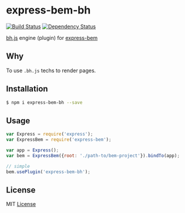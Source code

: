 # express-bem-bh

[![Build Status](https://travis-ci.org/zxqfox/express-bem-bh.svg)](https://travis-ci.org/zxqfox/express-bem-bh) [![Dependency Status](https://david-dm.org/zxqfox/express-bem-bh.png)](https://david-dm.org/zxqfox/express-bem-bh)

[bh.js][] engine (plugin) for [express-bem][]

[bh.js]: https://github.com/bem/bh
[express-bem]: https://github.com/zxqfox/express-bem

## Why

To use `.bh.js` techs to render pages.

## Installation

```sh
$ npm i express-bem-bh --save
```

## Usage

```js
var Express = require('express');
var ExpressBem = require('express-bem');

var app = Express();
var bem = ExpressBem({root: './path-to/bem-project'}).bindTo(app);

// simple
bem.usePlugin('express-bem-bh');
```

## License

MIT [License][]

[License]: https://github.com/zxqfox/express-bem/blob/master/LICENSE
